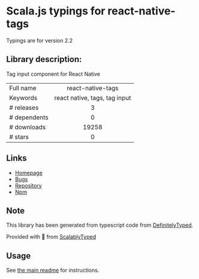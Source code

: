 
# Scala.js typings for react-native-tags

Typings are for version 2.2

## Library description:
Tag input component for React Native

|                    |                 |
| ------------------ | :-------------: |
| Full name          | react-native-tags |
| Keywords           | react native, tags, tag input |
| # releases         | 3 |
| # dependents       | 0 |
| # downloads        | 19258 |
| # stars            | 0 |

## Links
- [Homepage](https://github.com/peterp/react-native-tags#readme)
- [Bugs](https://github.com/peterp/react-native-tags/issues)
- [Repository](https://github.com/peterp/react-native-tags)
- [Npm](https://www.npmjs.com/package/react-native-tags)
    


## Note
This library has been generated from typescript code from [DefinitelyTyped](https://definitelytyped.org).

Provided with :purple_heart: from [ScalablyTyped](https://github.com/oyvindberg/ScalablyTyped)

## Usage
See [the main readme](../../readme.md) for instructions.


